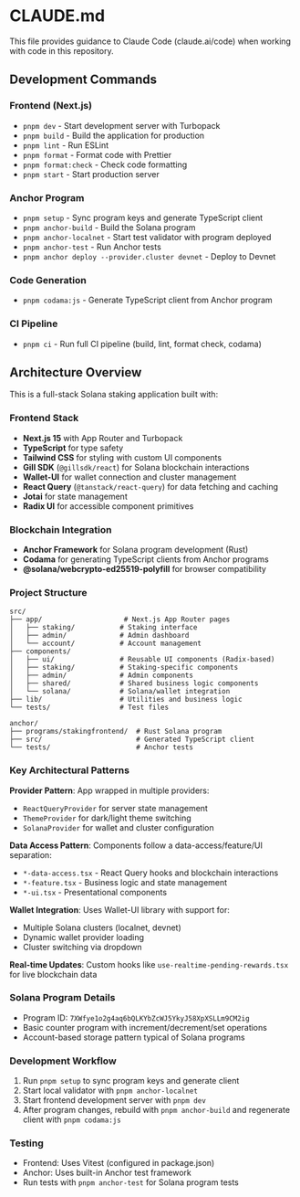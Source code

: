 # CLAUDE.md

This file provides guidance to Claude Code (claude.ai/code) when working with code in this repository.

## Development Commands

### Frontend (Next.js)
- `pnpm dev` - Start development server with Turbopack
- `pnpm build` - Build the application for production
- `pnpm lint` - Run ESLint
- `pnpm format` - Format code with Prettier
- `pnpm format:check` - Check code formatting
- `pnpm start` - Start production server

### Anchor Program
- `pnpm setup` - Sync program keys and generate TypeScript client
- `pnpm anchor-build` - Build the Solana program
- `pnpm anchor-localnet` - Start test validator with program deployed
- `pnpm anchor-test` - Run Anchor tests
- `pnpm anchor deploy --provider.cluster devnet` - Deploy to Devnet

### Code Generation
- `pnpm codama:js` - Generate TypeScript client from Anchor program

### CI Pipeline
- `pnpm ci` - Run full CI pipeline (build, lint, format check, codama)

## Architecture Overview

This is a full-stack Solana staking application built with:

### Frontend Stack
- **Next.js 15** with App Router and Turbopack
- **TypeScript** for type safety
- **Tailwind CSS** for styling with custom UI components
- **Gill SDK** (`@gillsdk/react`) for Solana blockchain interactions
- **Wallet-UI** for wallet connection and cluster management
- **React Query** (`@tanstack/react-query`) for data fetching and caching
- **Jotai** for state management
- **Radix UI** for accessible component primitives

### Blockchain Integration
- **Anchor Framework** for Solana program development (Rust)
- **Codama** for generating TypeScript clients from Anchor programs
- **@solana/webcrypto-ed25519-polyfill** for browser compatibility

### Project Structure
```
src/
├── app/                    # Next.js App Router pages
│   ├── staking/           # Staking interface
│   ├── admin/             # Admin dashboard  
│   └── account/           # Account management
├── components/
│   ├── ui/                # Reusable UI components (Radix-based)
│   ├── staking/           # Staking-specific components
│   ├── admin/             # Admin components
│   ├── shared/            # Shared business logic components
│   └── solana/            # Solana/wallet integration
├── lib/                   # Utilities and business logic
└── tests/                 # Test files

anchor/
├── programs/stakingfrontend/  # Rust Solana program
├── src/                       # Generated TypeScript client
└── tests/                     # Anchor tests
```

### Key Architectural Patterns

**Provider Pattern**: App wrapped in multiple providers:
- `ReactQueryProvider` for server state management
- `ThemeProvider` for dark/light theme switching
- `SolanaProvider` for wallet and cluster configuration

**Data Access Pattern**: Components follow a data-access/feature/UI separation:
- `*-data-access.tsx` - React Query hooks and blockchain interactions
- `*-feature.tsx` - Business logic and state management  
- `*-ui.tsx` - Presentational components

**Wallet Integration**: Uses Wallet-UI library with support for:
- Multiple Solana clusters (localnet, devnet)
- Dynamic wallet provider loading
- Cluster switching via dropdown

**Real-time Updates**: Custom hooks like `use-realtime-pending-rewards.tsx` for live blockchain data

### Solana Program Details
- Program ID: `7XWfye1o2g4aq6bQLKYbZcWJ5YkyJ58XpXSLLm9CM2ig`
- Basic counter program with increment/decrement/set operations
- Account-based storage pattern typical of Solana programs

### Development Workflow
1. Run `pnpm setup` to sync program keys and generate client
2. Start local validator with `pnpm anchor-localnet`
3. Start frontend development server with `pnpm dev`
4. After program changes, rebuild with `pnpm anchor-build` and regenerate client with `pnpm codama:js`

### Testing
- Frontend: Uses Vitest (configured in package.json)
- Anchor: Uses built-in Anchor test framework
- Run tests with `pnpm anchor-test` for Solana program tests